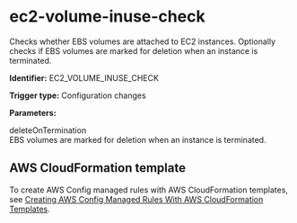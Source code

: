 # ec2\-volume\-inuse\-check<a name="ec2-volume-inuse-check"></a>

Checks whether EBS volumes are attached to EC2 instances\. Optionally checks if EBS volumes are marked for deletion when an instance is terminated\.

**Identifier:** EC2\_VOLUME\_INUSE\_CHECK

**Trigger type:** Configuration changes

**Parameters:**

 deleteOnTermination   
EBS volumes are marked for deletion when an instance is terminated\.

## AWS CloudFormation template<a name="w4aac13c29c17d127c13"></a>

To create AWS Config managed rules with AWS CloudFormation templates, see [Creating AWS Config Managed Rules With AWS CloudFormation Templates](aws-config-managed-rules-cloudformation-templates.md)\.
